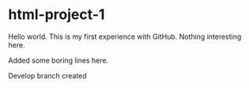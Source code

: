 # html-project-1

Hello world. This is my first experience with GitHub. Nothing interesting here.


Added some boring lines here.

Develop branch created